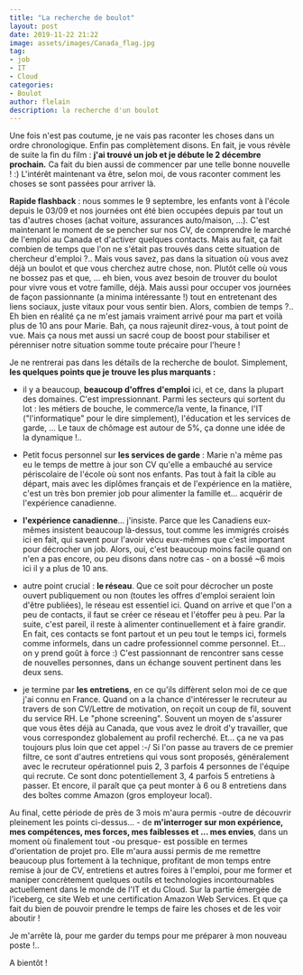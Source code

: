 ```yaml
---
title: "La recherche de boulot"
layout: post
date: 2019-11-22 21:22
image: assets/images/Canada_flag.jpg
tag:
- job
- IT
- Cloud
categories:
- Boulot
author: flelain
description: la recherche d'un boulot
---
```


Une fois n'est pas coutume, je ne vais pas raconter les choses dans un ordre chronologique. Enfin pas complètement disons. En fait, je vous révèle de suite la fin du film : **j'ai trouvé un job et je débute le 2 décembre prochain.** Ca fait du bien aussi de commencer par une telle bonne nouvelle ! :) L'intérêt maintenant va être, selon moi, de vous raconter comment les choses se sont passées pour arriver là.

<div class="breaker"> </div>

**Rapide flashback** : nous sommes le 9 septembre, les enfants vont à l'école depuis le 03/09 et nos journées ont été bien occupées depuis par tout un tas d'autres choses (achat voiture, assurances auto/maison, ...). C'est maintenant le moment de se pencher sur nos CV, de comprendre le marché de l'emploi au Canada et d'activer quelques contacts. Mais au fait, ça fait combien de temps que l'on ne s'était pas trouvés dans cette situation de chercheur d'emploi ?.. Mais vous savez, pas dans la situation où vous avez déjà un boulot et que vous cherchez autre chose, non. Plutôt celle où vous ne bossez pas et que, ... eh bien, vous avez besoin de trouver du boulot pour vivre vous et votre famille, déjà. Mais aussi pour occuper vos journées de façon passionnante (a minima intéressante !) tout en entretenant des liens sociaux, juste vitaux pour vous sentir bien. Alors, combien de temps ?.. Eh bien en réalité ça ne m'est jamais vraiment arrivé pour ma part et voilà plus de 10 ans pour Marie. Bah, ça nous rajeunit direz-vous, à tout point de vue. Mais ça nous met aussi un sacré coup de boost pour stabiliser et pérenniser notre situation somme toute précaire pour l'heure !

<div class="breaker"> </div>

Je ne rentrerai pas dans les détails de la recherche de boulot. Simplement, **les quelques points que je trouve les plus marquants :**
- il y a beaucoup, **beaucoup d'offres d'emploi** ici, et ce, dans la plupart des domaines. C'est impressionnant. Parmi les secteurs qui sortent du lot : les métiers de bouche, le commerce/la vente, la finance, l'IT ("l'informatique" pour le dire simplement), l'éducation et les services de garde, ... Le taux de chômage est autour de 5%, ça donne une idée de la dynamique !..

- Petit focus personnel sur **les services de garde** : Marie n'a même pas eu le temps de mettre à jour son CV qu'elle a embauché au service périscolaire de l'école où sont nos enfants. Pas tout à fait la cible au départ, mais avec les diplômes français et de l'expérience en la matière, c'est un très bon premier job pour alimenter la famille et... acquérir de l'expérience canadienne.

- **l'expérience canadienne**... j'insiste. Parce que les Canadiens eux-mêmes insistent beaucoup là-dessus, tout comme les immigrés croisés ici en fait, qui savent pour l'avoir vécu eux-mêmes que c'est important pour décrocher un job. Alors, oui, c'est beaucoup moins facile quand on n'en a pas encore, ou peu disons dans notre cas - on a bossé ~6 mois ici il y a plus de 10 ans.

- autre point crucial : **le réseau**. Que ce soit pour décrocher un poste ouvert publiquement ou non (toutes les offres d'emploi seraient loin d'être publiées), le réseau est essentiel ici. Quand on arrive et que l'on a peu de contacts, il faut se créer ce réseau et l'étoffer peu à peu. Par la suite, c'est pareil, il reste à alimenter continuellement et à faire grandir. En fait, ces contacts se font partout et un peu tout le temps ici, formels comme informels, dans un cadre professionnel comme personnel. Et... on y prend goût à force :) C'est passionnant de rencontrer sans cesse de nouvelles personnes, dans un échange souvent pertinent dans les deux sens.

- je termine par **les entretiens**, en ce qu'ils diffèrent selon moi de ce que j'ai connu en France. Quand on a la chance d'intéresser le recruteur au travers de son CV/Lettre de motivation, on reçoit un coup de fil, souvent du service RH. Le "phone screening". Souvent un moyen de s'assurer que vous êtes déjà au Canada, que vous avez le droit d'y travailler, que vous correspondez globalement au profil recherché. Et... ça ne va pas toujours plus loin que cet appel :-/ Si l'on passe au travers de ce premier filtre, ce sont d'autres entretiens qui vous sont proposés, généralement avec le recruteur opérationnel puis 2, 3 parfois 4 personnes de l'équipe qui recrute. Ce sont donc potentiellement 3, 4 parfois 5 entretiens à passer. Et encore, il paraît que ça peut monter à 6 ou 8 entretiens dans des boîtes comme Amazon (gros employeur local).

<div class="breaker"> </div>

Au final, cette période de près de 3 mois m'aura permis -outre de découvrir pleinement les points ci-dessus... - de **m'interroger sur mon expérience, mes compétences, mes forces, mes faiblesses et ... mes envies**, dans un moment où finalement tout -ou presque- est possible en termes d'orientation de projet pro. Elle m'aura aussi permis de me remettre beaucoup plus fortement à la technique, profitant de mon temps entre remise à jour de CV, entretiens et autres foires à l'emploi, pour me former et maniper concrètement quelques outils et technologies incontournables actuellement dans le monde de l'IT et du Cloud. Sur la partie émergée de l'iceberg, ce site Web et une certification Amazon Web Services. Et que ça fait du bien de pouvoir prendre le temps de faire les choses et de les voir aboutir !

Je m'arrête là, pour me garder du temps pour me préparer à mon nouveau poste !..

A bientôt !
